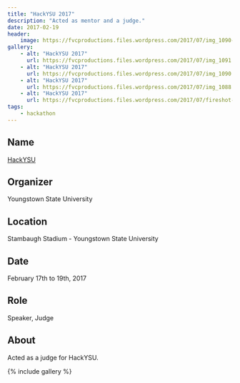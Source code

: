 ```yaml
---
title: "HackYSU 2017"
description: "Acted as mentor and a judge."
date: 2017-02-19
header:
    image: https://fvcproductions.files.wordpress.com/2017/07/img_1090-e1500007771219.jpg
gallery:
    - alt: "HackYSU 2017"
      url: https://fvcproductions.files.wordpress.com/2017/07/img_1091.jpg
    - alt: "HackYSU 2017"
      url: https://fvcproductions.files.wordpress.com/2017/07/img_1090.jpg
    - alt: "HackYSU 2017"
      url: https://fvcproductions.files.wordpress.com/2017/07/img_1088.jpg
    - alt: "HackYSU 2017"
      url: https://fvcproductions.files.wordpress.com/2017/07/fireshot-capture-007-hackysu-2017-i-devpost-https___hackysu2017-devpost-com_.png
tags:
    - hackathon
---
```


## Name

<a title="HackYSU" href="https://hackysu.com/" target="_blank" rel="noopener">HackYSU</a>

## Organizer

Youngstown State University

## Location

Stambaugh Stadium - Youngstown State University

## Date

February 17th to 19th, 2017

## Role

Speaker, Judge

## About

Acted as a judge for HackYSU.

{% include gallery %}
